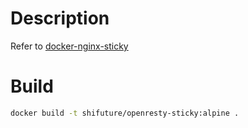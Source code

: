 # Description

Refer to [docker-nginx-sticky](https://github.com/BenHall/docker-nginx-sticky)

# Build

```bash
docker build -t shifuture/openresty-sticky:alpine .
```
